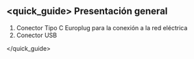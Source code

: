 ## <quick_guide> Presentación general


1. Conector Tipo C Europlug para la conexión a la red eléctrica
2. Conector USB

</quick_guide>
